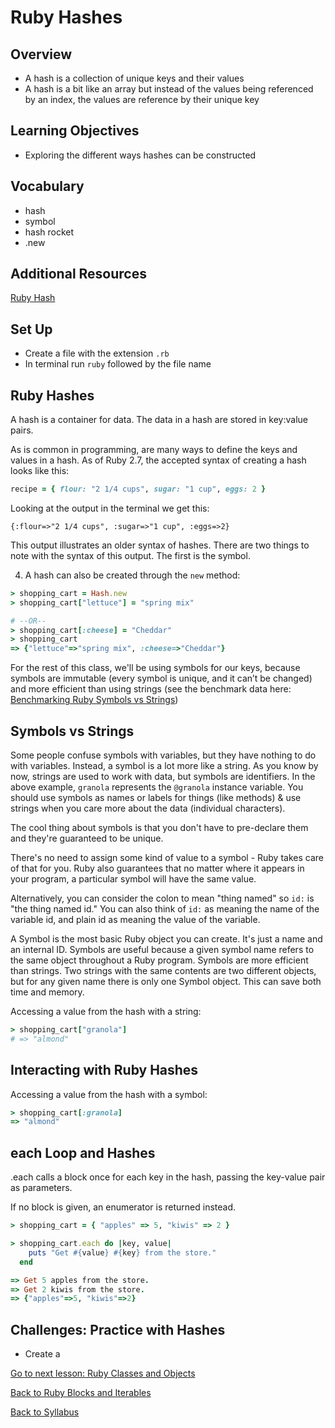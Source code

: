 # Ruby Hashes

## Overview
- A hash is a collection of unique keys and their values
- A hash is a bit like an array but instead of the values being referenced by an index, the values are reference by their unique key

## Learning Objectives
- Exploring the different ways hashes can be constructed

## Vocabulary
- hash
- symbol
- hash rocket
- .new

## Additional Resources
[ Ruby Hash ](https://ruby-doc.org/core-2.7.0/Hash.html)

## Set Up
- Create a file with the extension `.rb`
- In terminal run `ruby` followed by the file name

## Ruby Hashes
A hash is a container for data. The data in a hash are stored in key:value pairs.

As is common in programming, are many ways to define the keys and values in a hash. As of Ruby 2.7, the accepted syntax of creating a hash looks like this:

```ruby
recipe = { flour: "2 1/4 cups", sugar: "1 cup", eggs: 2 }
```

Looking at the output in the terminal we get this:
```
{:flour=>"2 1/4 cups", :sugar=>"1 cup", :eggs=>2}
```

This output illustrates an older syntax of hashes. There are two things to note with the syntax of this output. The first is the symbol.



4. A hash can also be created through the `new` method:

```ruby
> shopping_cart = Hash.new
> shopping_cart["lettuce"] = "spring mix"

# --OR--
> shopping_cart[:cheese] = "Cheddar"
> shopping_cart
=> {"lettuce"=>"spring mix", :cheese=>"Cheddar"}
```

For the rest of this class, we'll be using symbols for our keys, because symbols are immutable (every symbol is unique, and it can’t be changed) and more efficient than using strings (see the benchmark data here: [Benchmarking Ruby Symbols vs Strings](https://gist.github.com/matugm/410f46ca87455b2701faa9a88edee8df))

## Symbols vs Strings
Some people confuse symbols with variables, but they have nothing to do with variables. Instead, a symbol is a lot more like a string. As you know by now, strings are used to work with data, but symbols are identifiers. In the above example, `granola` represents the `@granola` instance variable. You should use symbols as names or labels for things (like methods) & use strings when you care more about the data (individual characters).

The cool thing about symbols is that you don't have to pre-declare them and they're guaranteed to be unique.

There's no need to assign some kind of value to a symbol - Ruby takes care of that for you. Ruby also guarantees that no matter where it appears in your program, a particular symbol will have the same value.

Alternatively, you can consider the colon to mean "thing named" so `id:` is "the thing named id." You can also think of `id:` as meaning the name of the variable id, and plain id as meaning the value of the variable.

A Symbol is the most basic Ruby object you can create. It's just a name and an internal ID. Symbols are useful because a given symbol name refers to the same object throughout a Ruby program. Symbols are more efficient than strings. Two strings with the same contents are two different objects, but for any given name there is only one Symbol object. This can save both time and memory.


Accessing a value from the hash with a string:

```ruby
> shopping_cart["granola"]
# => "almond"
```

## Interacting with Ruby Hashes
Accessing a value from the hash with a symbol:

```ruby
> shopping_cart[:granola]
=> "almond"
```

## each Loop and Hashes

.each calls a block once for each key in the hash, passing the key-value pair as parameters.

If no block is given, an enumerator is returned instead.

```ruby
> shopping_cart = { "apples" => 5, "kiwis" => 2 }

> shopping_cart.each do |key, value|
    puts "Get #{value} #{key} from the store."
  end

=> Get 5 apples from the store.
=> Get 2 kiwis from the store.
=> {"apples"=>5, "kiwis"=>2}
```


## Challenges: Practice with Hashes
- Create a

[ Go to next lesson: Ruby Classes and Objects ](./classes_objects.md)

[ Back to Ruby Blocks and Iterables ](./blocks.md)

[ Back to Syllabus ](../README.md#unit-four-ruby)
